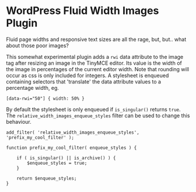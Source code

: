 WordPress Fluid Width Images Plugin
===================================

Fluid page widths and responsive text sizes are all the rage, but, but.. what about those poor images?

This somewhat experimental plugin adds a `rwi` data attribute to the image tag after resizing an image in the TinyMCE editor. Its value is the width of the image in percentages of the current editor width. Note that rounding will occur as css is only included for integers.
A stylesheet is enqueued containing selectors that 'translate' the data attribute values to a percentage width, eg.

```
[data-rwi="50"] { width: 50% }
```

By default the stylesheet is only enqueued if `is_singular()` returns `true`.   
The `relative_width_images_enqueue_styles` filter can be used to change this behaviour.

```
add_filter( 'relative_width_images_enqueue_styles', 'prefix_my_cool_filter' );

function prefix_my_cool_filter( enqueue_styles ) {

	if ( is_singular() || is_archive() ) {
		$enqueue_styles = true;
	}

	return $enqueue_styles;
}
```